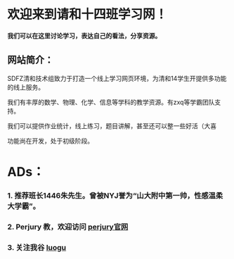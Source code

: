 # 欢迎来到请和十四班学习网！
#### 我们可以在这里讨论学习，表达自己的看法，分享资源。
## 网站简介：
SDFZ清和技术组致力于打造一个线上学习网页环境，为清和14学生开提供多功能的线上服务。

我们有丰厚的数学、物理、化学、信息等学科的教学资源。有zxq等学霸团队支持。

我们可以提供作业统计，线上练习，题目讲解，甚至还可以整一些好活（大喜

功能尚在开发，处于初级阶段。
# ADs：

### 1. 推荐班长1446朱先生。曾被NYJ誉为“山大附中第一帅，性感温柔大学霸”。

### 2. Perjury 教，欢迎访问 [perjury官网](https://sdfzyanxinyi.github.io/perjurygod/)

### 3. 关注我谷 [luogu](https://www.luogu.com.cn/user/343342)
